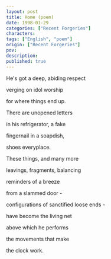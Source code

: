 ```yaml
---
layout: post
title: Home (poem)
date: 1998-01-29
categories: ["Recent Forgeries"]
characters: 
tags: ["English", "poem"]
origin: ["Recent Forgeries"]
pov: 
description: 
published: true
---
```


He's got a deep, abiding respect

verging on idol worship

for where things end up.

There are unopened letters

in his refrigerator, a fake

fingernail in a soapdish,

shoes everyplace.

These things, and many more

leavings, fragments, balancing

reminders of a breeze

from a slammed door - 

configurations of sanctified loose ends - 

have become the living net

above which he performs

the movements that make

the clock work.

